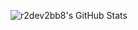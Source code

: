 ![r2dev2bb8's GitHub Stats](https://github-readme-stats.vercel.app/api?username=r2dev2bb8&show_icons=true)
